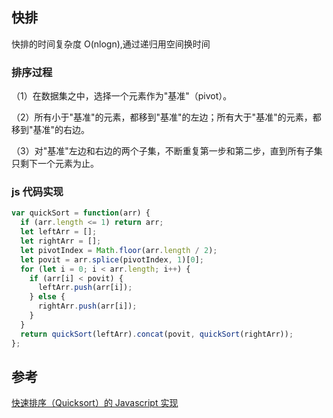 ## 快排

快排的时间复杂度 O(nlogn),通过递归用空间换时间

### 排序过程

（1）在数据集之中，选择一个元素作为"基准"（pivot）。

（2）所有小于"基准"的元素，都移到"基准"的左边；所有大于"基准"的元素，都移到"基准"的右边。

（3）对"基准"左边和右边的两个子集，不断重复第一步和第二步，直到所有子集只剩下一个元素为止。

### js 代码实现

```js
var quickSort = function(arr) {
  if (arr.length <= 1) return arr;
  let leftArr = [];
  let rightArr = [];
  let pivotIndex = Math.floor(arr.length / 2);
  let povit = arr.splice(pivotIndex, 1)[0];
  for (let i = 0; i < arr.length; i++) {
    if (arr[i] < povit) {
      leftArr.push(arr[i]);
    } else {
      rightArr.push(arr[i]);
    }
  }
  return quickSort(leftArr).concat(povit, quickSort(rightArr));
};
```

## 参考

[快速排序（Quicksort）的 Javascript 实现](http://www.ruanyifeng.com/blog/2011/04/quicksort_in_javascript.html)
